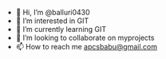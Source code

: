 - 👋 Hi, I’m @balluri0430
- 👀 I’m interested in GIT
- 🌱 I’m currently learning GIT
- 💞️ I’m looking to collaborate on myprojects
- 📫 How to reach me apcsbabu@gmail.com

<!---
balluri0430/balluri0430 is a ✨ special ✨ repository because its `README.md` (this file) appears on your GitHub profile.
You can click the Preview link to take a look at your changes.
--->
